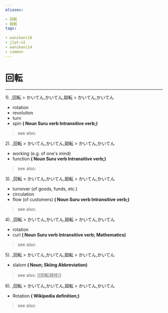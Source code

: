 ```yaml
---
aliases:
    
- 回転
- 廻転
tags:
    
- wanikani10
- jlpt-n2
- wanikani14
- common
---
```


# 回転
---
1).
,回転 > かいてん,かいてん,廻転 > かいてん,かいてん

- rotation
- revolution
- turn
- spin
**( Noun Suru verb Intransitive verb;)**
> see also: 
            
2).
,回転 > かいてん,かいてん,廻転 > かいてん,かいてん

- working (e.g. of one's mind)
- function
**( Noun Suru verb Intransitive verb;)**
> see also: 
            
3).
,回転 > かいてん,かいてん,廻転 > かいてん,かいてん

- turnover (of goods, funds, etc.)
- circulation
- flow (of customers)
**( Noun Suru verb Intransitive verb;)**
> see also: 
            
4).
,回転 > かいてん,かいてん,廻転 > かいてん,かいてん

- rotation
- curl
**( Noun Suru verb Intransitive verb; Mathematics)**
> see also: 
            
5).
,回転 > かいてん,かいてん,廻転 > かいてん,かいてん

- slalom
**( Noun; Skiing Abbreviation)**
> see also:  [[回転競技]]
            
6).
,回転 > かいてん,かいてん,廻転 > かいてん,かいてん

- Rotation
**( Wikipedia definition;)**
> see also: 
            